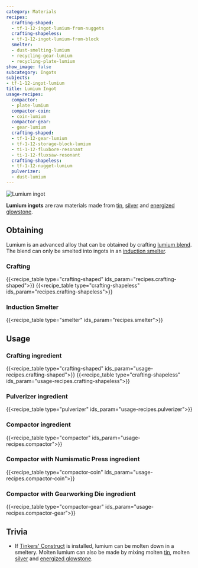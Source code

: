 ```yaml
---
category: Materials
recipes:
  crafting-shaped:
  - tf-1-12-ingot-lumium-from-nuggets
  crafting-shapeless:
  - tf-1-12-ingot-lumium-from-block
  smelter:
  - dust-smelting-lumium
  - recycling-gear-lumium
  - recycling-plate-lumium
show_image: false
subcategory: Ingots
subjects:
- tf-1-12-ingot-lumium
title: Lumium Ingot
usage-recipes:
  compactor:
  - plate-lumium
  compactor-coin:
  - coin-lumium
  compactor-gear:
  - gear-lumium
  crafting-shaped:
  - tf-1-12-gear-lumium
  - tf-1-12-storage-block-lumium
  - ti-1-12-fluxbore-resonant
  - ti-1-12-fluxsaw-resonant
  crafting-shapeless:
  - tf-1-12-nugget-lumium
  pulverizer:
  - dust-lumium
---
```


![Lumium ingot](/images/docs/1.12/thermal-foundation/ingot-lumium.png)


**Lumium ingots** are raw materials made from [tin](../tin-ingot/),
[silver](../silver-ingot/) and [energized
glowstone](../energized-glowstone/).


Obtaining
---------

Lumium is an advanced alloy that can be obtained by crafting [lumium
blend](../lumium-blend/). The
blend can only be smelted into ingots in an [induction
smelter](../../thermal-expansion/induction-smelter/).

### Crafting
{{<recipe_table type="crafting-shaped" ids_param="recipes.crafting-shaped">}}
{{<recipe_table type="crafting-shapeless" ids_param="recipes.crafting-shapeless">}}

### Induction Smelter
{{<recipe_table type="smelter" ids_param="recipes.smelter">}}


Usage
-----

### Crafting ingredient
{{<recipe_table type="crafting-shaped" ids_param="usage-recipes.crafting-shaped">}}
{{<recipe_table type="crafting-shapeless" ids_param="usage-recipes.crafting-shapeless">}}

### Pulverizer ingredient
{{<recipe_table type="pulverizer" ids_param="usage-recipes.pulverizer">}}

### Compactor ingredient
{{<recipe_table type="compactor" ids_param="usage-recipes.compactor">}}

### Compactor with Numismatic Press ingredient
{{<recipe_table type="compactor-coin" ids_param="usage-recipes.compactor-coin">}}

### Compactor with Gearworking Die ingredient
{{<recipe_table type="compactor-gear" ids_param="usage-recipes.compactor-gear">}}


Trivia
------

* If [Tinkers'
  Construct](https://minecraft.curseforge.com/projects/tinkers-construct) is
  installed, lumium can be molten down in a smeltery. Molten lumium can also be
  made by mixing molten [tin](../tin-ingot/), molten
  [silver](../silver-ingot/) and [energized
  glowstone](../energized-glowstone/).
